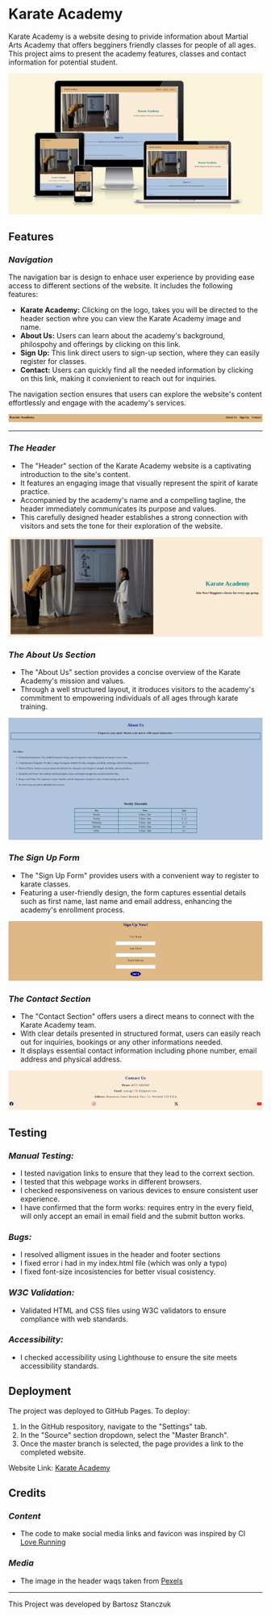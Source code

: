 # Karate Academy

Karate Academy is a website desing to privide information about Martial Arts Academy that offers
 begginers friendly classes for people of all ages. This project aims to present the academy features, classes and contact information for potential student.

![Karate Academy website shown on the common screen sizes](documentation/responsive.PNG)

## Features

### **_Navigation_**

The navigation bar is design to enhace user experience by providing ease access to different sections of the website. It includes the following features:

* **Karate Academy:** Clicking on the logo, takes you will be directed to the header section whre you can view the Karate Academy image and name.
* **About Us:** Users can learn about the academy's background, philospohy and offerings by clicking on this link.
* **Sign Up:** This link direct users to sign-up section, where they can easily register for classes.
* **Contact:** Users can quickly find all the needed information by clicking on this link, making it convienient to reach out for inquiries.

The navigation section ensures that users can explore the website's content effortlessly and engage with the academy's services.

![Navigation Bar](documentation/navigation.PNG)

---

### **_The Header_**

* The "Header" section of the Karate Academy website is a captivating introduction to the site's content.
* It features an engaging image that visually represent the spirit of karate practice.
* Accompanied by the academy's name and a compelling tagline, the header immediately communicates its purpose and values.
* This carefully designed header establishes a strong connection with visitors and sets the tone for their exploration of the website.

![Header](documentation/header.PNG)

### **_The About Us Section_**

* The "About Us" section provides a concise overview of the Karate Academy's mission and values.
* Through a well structured layout, it itroduces visitors to the academy's commitment to empowering individuals of all ages through karate training.

![About Us Section](documentation/about_us.PNG)

### **_The Sign Up Form_**

* The "Sign Up Form" provides users with a convenient way to register to karate classes.
* Featuring a user-friendly design, the form captures essential details such as first name, last name and email address, enhancing the academy's enrollment process.

![Sign Up](documentation/sign_up.PNG)

### **_The Contact Section_**

* The "Contact Section" offers users a direct means to connect with the Karate Academy team.
* With clear details presented in structured format, users can easily reach out for inquiries, bookings or any other informations needed.
* It displays essential contact information including phone number, email address and physical address.

![Contact Section](documentation/contact.PNG)

## Testing

### **_Manual Testing:_**

* I tested navigation links to ensure that they lead to the corrext section.
* I tested that this webpage works in different browsers.
* I checked responsiveness on various devices to ensure consistent user experience.
* I have confirmed that the form works: requires entry in the every field, will only accept an email in email field and the submit button works.

### **_Bugs:_**

* I resolved alligment issues in the header and footer sections
* I fixed error i had in my index.html file (which was only a typo)
* I fixed font-size incosistencies for better visual cosistency.

### **_W3C Validation:_**

* Validated HTML and CSS files using W3C validators to ensure compliance with web standards.

### **_Accessibility:_**

* I checked accessibility using Lighthouse to ensure the site meets accessibility standards.

## Deployment

The project was deployed to GitHub Pages. To deploy:

1. In the GitHub respository, navigate to the "Settings" tab.
2. In the "Source" section dropdown, select the "Master Branch".
3. Once the master branch is selected, the page provides a link to the completed website.

Website Link: [Karate Academy](https://barry1701.github.io/Karate_Academy-P1/)

## Credits

### **_Content_**

* The code to make social media links and favicon was inspired by CI [Love Running](https://barry1701.github.io/Love_Running/)

### **_Media_**

* The image in the header waqs taken from [Pexels](https://www.pexels.com/)

---

This Project was developed by Bartosz Stanczuk
